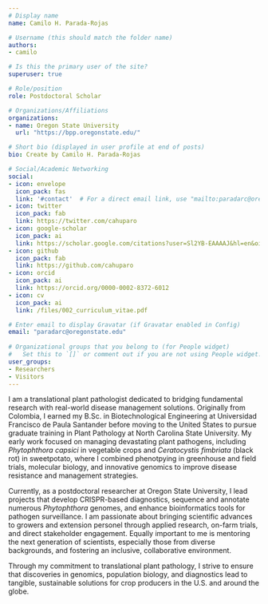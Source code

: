 ```yaml
---
# Display name
name: Camilo H. Parada-Rojas

# Username (this should match the folder name)
authors:
- camilo

# Is this the primary user of the site?
superuser: true

# Role/position
role: Postdoctoral Scholar

# Organizations/Affiliations
organizations:
- name: Oregon State University
  url: "https://bpp.oregonstate.edu/"

# Short bio (displayed in user profile at end of posts)
bio: Create by Camilo H. Parada-Rojas

# Social/Academic Networking
social:
- icon: envelope
  icon_pack: fas
  link: '#contact'  # For a direct email link, use "mailto:paradarc@oregonstate.edu".
- icon: twitter
  icon_pack: fab
  link: https://twitter.com/cahuparo
- icon: google-scholar
  icon_pack: ai
  link: https://scholar.google.com/citations?user=Sl2YB-EAAAAJ&hl=en&oi=ao
- icon: github
  icon_pack: fab
  link: https://github.com/cahuparo
- icon: orcid
  icon_pack: ai
  link: https://orcid.org/0000-0002-8372-6012 
- icon: cv
  icon_pack: ai
  link: /files/002_curriculum_vitae.pdf

# Enter email to display Gravatar (if Gravatar enabled in Config)
email: "paradarc@oregonstate.edu"
  
# Organizational groups that you belong to (for People widget)
#   Set this to `[]` or comment out if you are not using People widget.  
user_groups:
- Researchers
- Visitors
---
```


I am a translational plant pathologist dedicated to bridging fundamental research with real-world disease management solutions. Originally from Colombia, I earned my B.Sc. in Biotechnological Engineering at Universidad Francisco de Paula Santander before moving to the United States to pursue graduate training in Plant Pathology at North Carolina State University. My early work focused on managing devastating plant pathogens, including *Phytophthora capsici* in vegetable crops and *Ceratocystis fimbriata* (black rot) in sweetpotato, where I combined phenotpying in greenhouse and field trials, molecular biology, and innovative genomics to improve disease resistance and management strategies. 

Currently, as a postdoctoral researcher at Oregon State University, I lead projects that develop CRISPR-based diagnostics, sequence and annotate numerous *Phytophthora* genomes, and enhance bioinformatics tools for pathogen surveillance. I am passionate about bringing scientific advances to growers and extension personel through applied research, on-farm trials, and direct stakeholder engagement. Equally important to me is mentoring the next generation of scientists, especially those from diverse backgrounds, and fostering an inclusive, collaborative environment.

Through my commitment to translational plant pathology, I strive to ensure that discoveries in genomics, population biology, and diagnostics lead to tangible, sustainable solutions for crop producers in the U.S. and around the globe.

